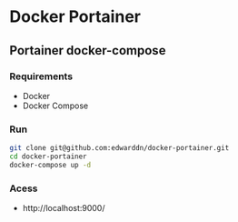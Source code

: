 # Docker Portainer

## Portainer docker-compose

### Requirements

- Docker
- Docker Compose

### Run

```bash
git clone git@github.com:edwarddn/docker-portainer.git
cd docker-portainer
docker-compose up -d
```
### Acess

- http://localhost:9000/
